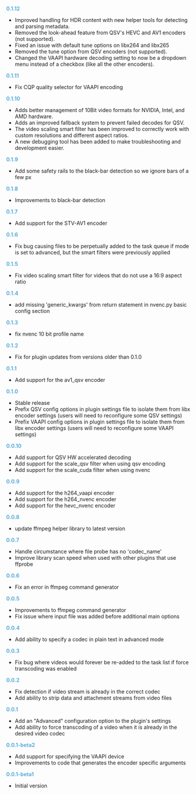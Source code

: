 **<span style="color:#56adda">0.1.12</span>**
- Improved handling for HDR content with new helper tools for detecting and parsing metadata.
- Removed the look-ahead feature from QSV's HEVC and AV1 encoders (not supported).
- Fixed an issue with default tune options on libx264 and libx265
- Removed the tune option from QSV encoders (not supported).
- Changed the VAAPI hardware decoding setting to now be a dropdown menu instead of a checkbox (like all the other encoders).

**<span style="color:#56adda">0.1.11</span>**
- Fix CQP quality selector for VAAPI encoding

**<span style="color:#56adda">0.1.10</span>**
- Adds better management of 10Bit video formats for NVIDIA, Intel, and AMD hardware. 
- Adds an improved fallback system to prevent failed decodes for QSV.
- The video scaling smart filter has been improved to correctly work with custom resolutions and different aspect ratios.
- A new debugging tool has been added to make troubleshooting and development easier.

**<span style="color:#56adda">0.1.9</span>**
- Add some safety rails to the black-bar detection so we ignore bars of a few px

**<span style="color:#56adda">0.1.8</span>**
- Improvements to black-bar detection

**<span style="color:#56adda">0.1.7</span>**
- Add support for the STV-AV1 encoder

**<span style="color:#56adda">0.1.6</span>**
- Fix bug causing files to be perpetually added to the task queue if mode is set to advanced, but the smart filters were previously applied

**<span style="color:#56adda">0.1.5</span>**
- Fix video scaling smart filter for videos that do not use a 16:9 aspect ratio

**<span style="color:#56adda">0.1.4</span>**
- add missing 'generic_kwargs' from return statement in nvenc.py basic config section

**<span style="color:#56adda">0.1.3</span>**
- fix nvenc 10 bit profile name

**<span style="color:#56adda">0.1.2</span>**
- Fix for plugin updates from versions older than 0.1.0

**<span style="color:#56adda">0.1.1</span>**
- Add support for the av1_qsv encoder

**<span style="color:#56adda">0.1.0</span>**
- Stable release
- Prefix QSV config options in plugin settings file to isolate them from libx encoder settings (users will need to reconfigure some QSV settings)
- Prefix VAAPI config options in plugin settings file to isolate them from libx encoder settings (users will need to reconfigure some VAAPI settings)

**<span style="color:#56adda">0.0.10</span>**
- Add support for QSV HW accelerated decoding
- Add support for the scale_qsv filter when using qsv encoding
- Add support for the scale_cuda filter when using nvenc

**<span style="color:#56adda">0.0.9</span>**
- Add support for the h264_vaapi encoder
- Add support for the h264_nvenc encoder
- Add support for the hevc_nvenc encoder

**<span style="color:#56adda">0.0.8</span>**
- update ffmpeg helper library to latest version

**<span style="color:#56adda">0.0.7</span>**
- Handle circumstance where file probe has no 'codec_name'
- Improve library scan speed when used with other plugins that use ffprobe

**<span style="color:#56adda">0.0.6</span>**
- Fix an error in ffmpeg command generator

**<span style="color:#56adda">0.0.5</span>**
- Improvements to ffmpeg command generator
- Fix issue where input file was added before additional main options

**<span style="color:#56adda">0.0.4</span>**
- Add ability to specify a codec in plain text in advanced mode

**<span style="color:#56adda">0.0.3</span>**
- Fix bug where videos would forever be re-added to the task list if force transcoding was enabled

**<span style="color:#56adda">0.0.2</span>**
- Fix detection if video stream is already in the correct codec
- Add ability to strip data and attachment streams from video files

**<span style="color:#56adda">0.0.1</span>**
- Add an "Advanced" configuration option to the plugin's settings
- Add ability to force transcoding of a video when it is already in the desired video codec

**<span style="color:#56adda">0.0.1-beta2</span>**
- Add support for specifying the VAAPI device
- Improvements to code that generates the encoder specific arguments

**<span style="color:#56adda">0.0.1-beta1</span>**
- Initial version
